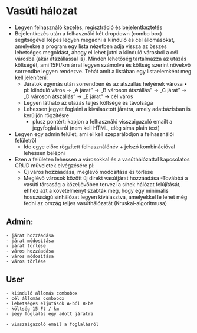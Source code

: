 # Vasúti hálozat

- Legyen felhasználó kezelés, regisztráció és bejelentkeztetés
- Bejelentkezés után a felhasználó két dropdown (combo box) segítségével képes legyen megadni a kiinduló és cél állomásokat, amelyekre a program egy lista nézetben adja vissza az összes lehetséges megoldást, ahogy el lehet jutni a kiinduló városból a cél városba (akár átszállással is). Minden lehetőség tartalmazza az utazás költségét, ami 15Ft/km árral legyen számolva és költség szerint növekvő sorrendbe legyen rendezve. Tehát amit a listában egy listaelemként meg kell jeleníteni:
    - Járatok egymás után sorrendben és az átszállás helyének városa
      ▪ pl: kiinduló város -> „A járat” -> „B városon átszállás” -> „C járat” -> „D városon átszállás” -> „E járat” -> cél város
    - Legyen látható az utazás teljes költsége és távolsága
    - Lehessen jegyet foglalni a kiválasztott járatra, amely adatbázisban is kerüljön rögzítésre
        - plusz pontért: kapjon a felhasználó visszaigazoló emailt a jegyfoglalásról (nem kell HTML, elég sima plain text)
- Legyen egy admin felület, ami el kell szeparálódjon a felhasználói felületről
    - Ide egye előre rögzített felhasználónév + jelszó kombinációval lehessen belépni
- Ezen a felületen lehessen a városokkal és a vasúthálózattal kapcsolatos CRUD műveletek elvégzésére pl:
    - Új város hozzáadása, meglévő módosítása és törlése
    - Meglévő városok között új direkt vasútjárat hozzáadása
-Továbbá a vasúti társaság a közeljövőben tervezi a sínek hálózat felújítását, ehhez azt a követelményt szabták meg, hogy egy minimális hosszúságú sínhálózat legyen kiválasztva, amelyekkel le lehet még fedni az ország teljes vasúthálózatát (Kruskal-algoritmusa)

## Admin:
    - járat hozzáadása
    - járat módosítása
    - járat törlése
    - város hozzáadása
    - város módosítása
    - város törlése

## User
    - kiinduló állomás combobox
    - cél állomás combobox
    - lehetséges eljutások A-ból B-be
    - költség 15 Ft / km
    - jegy foglalás egy adott járatra

    - visszaigazoló email a foglalásról